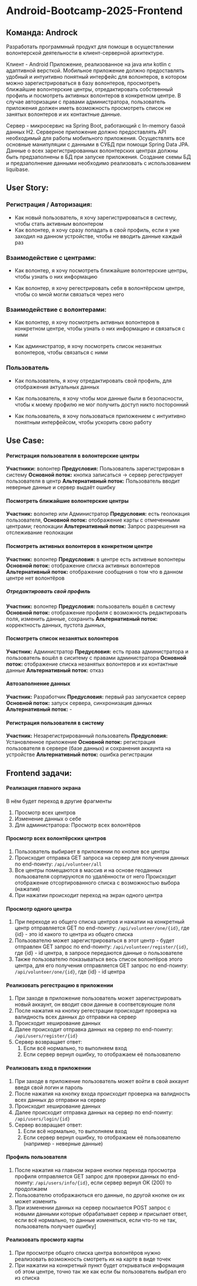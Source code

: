 # Android-Bootcamp-2025-Frontend

## Команда: Androck

Разработать программный продукт для помощи в осуществлении волонтерской деятельности в клиент-серверной архитектуре.

Клиент - Android Приложение, реализованное на java или kotlin с адаптивной версткой. Мобильное приложение должно предоставлять удобный и интуитивно понятный интерфейс для волонтеров, в котором можно зарегистрироваться в базу волонтеров, просмотреть ближайшие волонтерские центры, отредактировать собственный профиль и посмотреть активных волонтеров в конкретном центре. В случае авторизации с правами администратора, пользователь приложения должен иметь возможность просмотреть список не занятых волонтеров и их контактные данные.

Сервер - микросервис на Spring Boot, работающий с In-memory базой данных H2. Серверное приложение должно предоставлять API необходимый для работы мобильного приложения. Осуществлять все основные манипуляции с данными в СУБД при помощи Spring Data JPA. Данные о всех зарегистрированных волонтерских центрах должны быть предзаполнены в БД при запуске приложения. Создание схемы БД и предзаполнение данными необходимо реализовать с использованием liquibase.



## User Story:

### Регистрация / Авторизация:

- Как новый пользователь, я хочу зарегистрироваться в систему, чтобы стать активным волонтером
- Как волонтер, я хочу сразу попадать в свой профиль, если я уже заходил на данном устройстве, чтобы не вводить данные каждый раз

### Взаимодействие с центрами:

- Как волонтер, я хочу посмотреть ближайшие волонтерские центры, чтобы узнать о них информацию

- Как волонтер, я хочу регестрировать себя в волонтёрском центре, чтобы со мной могли связаться через него

### Взаимодействие с волонтерами:

- Как волонтер, я хочу посмотреть активных волонтеров в конкретном центре, чтобы узнать о них информацию и связаться с ними

- Как администратор, я хочу посмотреть список незанятых волонтеров, чтобы связаться с ними

### Пользователь

- Как пользователь, я хочу отредактировать свой профиль, для отображения актуальных данных

- Как пользователь, я хочу чтобы мои данные были в безопасности, чтобы к моему профилю не мог получить доступ никто посторонний

- Как пользователь, я хочу пользоваться приложением с интуитивно понятным интерфейсом, чтобы ускорить свою работу





## Use Case:

#### Регистрация пользователя в волонтерские центры

**Участники:** волонтер
**Предусловия:** Пользователь зарегистрирован в систему
**Основной поток:**  кнопка записаться -> сервер регестрирует пользователя в центр
**Альтернативный поток:** Пользователь вводит неверные данные и сервер выдаёт ошибку

####  Посмотреть ближайшие волонтерские центры

**Участник:** волонтер или Администратор
**Предусловия:** есть геолокация пользователя, 
**Основной поток:** отображение карты с отмеченными центрами; геолокации
**Альтернативный поток:** Запрос разрешения на отслеживание геолокации

#### Посмотреть активных волонтеров в конкретном центре

**Участник:** волонтер
**Предусловия:** в центре есть активные волонтеры
**Основной поток:** отображение списка активных волонтеров 
**Альтернативный поток:** отображение сообщения о том что в данном центре нет волонтёров

##### Отредактировать свой профиль

**Участник:** волонтер
**Предусловия:** пользователь вошёл в систему
**Основной поток:** отображение профиля с возможность редактировать поля, изменить данные, сохранить
**Альтернативный поток:** корректность данных, пустота дынных,

#### Посмотреть список незанятых волонтеров

**Участник:** Администратор
**Предусловия:** есть права администратора и пользователь вошёл в сиситему с правами администратора 
**Основной поток:** отображение  списка незанятых волонтеров и их контактные данные
**Альтернативный поток:** отказ

#### Автозаполнение данных

**Участник:** Разработчик
**Предусловия:** первый раз запускается сервер
**Основной поток:** запуск сервера, синхронизация данных
**Альтернативный поток:** -

#### Регистрация пользователя в систему

**Участник:** Незарегистрированный пользователь
**Предусловия:** Установленное приложение
**Основной поток:** регистрация пользователя в сервере (базе данных) и сохранения аккаунта на устройстве
**Альтернативный поток:** ошибка регистрации



## Frontend задачи:

#### Реализация главного экрана

В нём будет переход в другие фрагменты 

1. Просмотр всех центров
2. Изменение данных о себе
3. Для администратора: Просмотр всех волонтёров

#### Просмотр всех волонтёрских центров

1. Пользователь выбирает в приложении по кнопке все центры
2. Происходит отправка GET запроса на сервер для получения данных по end-поинту: `/api/volunteer/all`
3. Все центры помещаются в массив и на основе геоданных пользователя сортируются по удалённости от него Происходит отображение отсортированного списка с возможностью выбора (нажатия)
4. При нажатии происходит переход на экран одного центра

#### Просмотр одного центра

1. При переходе из общего списка центров и нажатии на конкретный центр отправляется GET по end-поинту: `/api/volunteer/one/{id}`, где {id} - это id какого то центра из общего списка
2. Пользователю может зарегистрироваться в этот центр - будет отправлен GET запрос по end-поинту: `/api/volunteer/register/{id}`, где {id} - id центра, в запросе передаются данные о пользователе
3. Также пользователю показываться весь список волонтёров этого центра, для его получения отправляется GET запрос по end-поинту: `/api/volunteer/one/{id}`, где {id} - id центра

#### Реализовать регестрацию в приложении

1. При заходе в приложение пользователь может зарегистрировать новый аккаунт, он вводит свои данные в соответсвующие поля
2. После нажатия на кнопку регестрации происходит проверка на валидность всех данных до отправки на сервер
3. Происходит хеширование данных
4. Далее происходит отправка данных на сервер по end-поинту: `/api/users/register/{id}`
5. Сервер возвращает ответ:
   1. Если всё нормально, то выполняем вход
   2. Если сервер вернул ошибку, то отображаем её пользователю

#### Реализовать вход  в приложении

1. При заходе в приложение пользователь может войти в свой аккаунт введя свой логин и пароль
2. После нажатия на кнопку входа происходит проверка на валидность всех данных до отправки на сервер
3. Происходит хеширование данных
4. Далее происходит отправка данных на сервер по end-поинту: `/api/users/login/{id}`
5. Сервер возвращает ответ:
   1. Если всё нормально, то выполняем вход
   2. Если сервер вернул ошибку, то отображаем её пользователю (например - неверные данные)

#### Профиль пользователя

1. После нажатия на главном экране кнопки перехода просмотра профиля отправляется GET запрос для проверки данных по end-поинту: `/api/users/info/{id}`, если сервер вернул OK (200) то продолжаем
2. Пользователю отображаються его данные, по другой кнопке он их может изменить
3. При изменении данных на сервер посылается POST запрос с новыми данными которые обрабатывает сервер и присылает ответ, если всё нормально, то данные изменяться, если что-то не так, пользователь получает ошибку]

#### Реализовать просмотр карты

1. При просмотре общего списка центра волонтёров нужно реализовать возможность смотреть их на карте в виде точек
2. При нажатии на конкретный пункт будет открываться информация об этом центре, точно так же как если бы пользователь выбрал его из списка